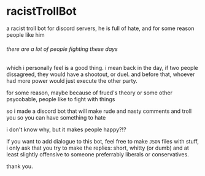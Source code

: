 # racistTrollBot
a racist troll bot for discord servers, he is full of hate, and for some reason people like him

<h6>there are a lot of people fighting these days</h6>
which i personally feel is a good thing. i mean back in the day, if two people dissagreed, they would have a shootout, or duel. and before that, whoever had more power 
would just execute the other party.

for some reason, maybe because of frued's theory or some other psycobable, people like to fight with things

so i made a discord bot that will make rude and nasty comments and troll you so you can have something to hate

i don't know why, but it makes people happy?!?

if you want to add dialogue to this bot, feel free to make `JSON` files with stuff, i only ask that you try to make the replies: short, whitty (or dumb) and at least slightly offensive to someone
preferrably liberals or conservatives.

thank you.
